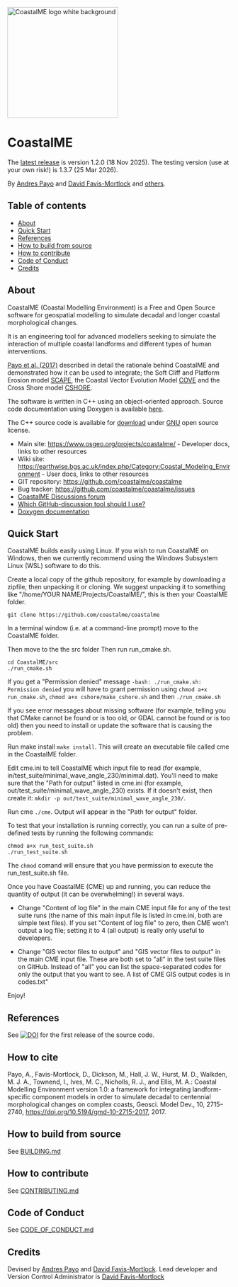 <p align="left">
  <img src="https://www.osgeo.org/wp-content/uploads/preview_CoastalME_logo_white_740x412_acf_cropped.png" alt="CoastalME logo white background" width="250">
</p>

# CoastalME
The [latest release](https://github.com/coastalme/coastalme/releases) is version 1.2.0 (18 Nov 2025).
The testing version (use at your own risk!) is 1.3.7 (25 Mar 2026).

By <a href="https://www.bgs.ac.uk/people/payo-garcia-andres/">Andres Payo</a> and <a href="https://en.wikipedia.org/wiki/David_Favis-Mortlock">David Favis-Mortlock</a> and [others](COMMITERS.md).

## Table of contents

- [About](#about)
- [Quick Start](#quick-start)
- [References](#references)
- [How to build from source](#how-to-build-from-source)
- [How to contribute](#how-to-contribute)
- [Code of Conduct](#code-of-conduct)
- [Credits](#credits)

## About
CoastalME (Coastal Modelling Environment) is a Free and Open Source software for geospatial modelling to simulate decadal and longer coastal morphological changes.

It is an engineering tool for advanced modellers seeking to simulate the interaction of multiple coastal landforms and different types of human interventions.

[Payo et al. (2017)](https://doi.org/10.5194/gmd-10-2715-2017) described in detail the rationale behind CoastalME and demonstrated how it can be used to integrate; the Soft Cliff and Platform Erosion model [SCAPE](http://www.bioone.org/doi/abs/10.2112/JCOASTRES-D-10-00099.1), the Coastal Vector Evolution Model [COVE](http://onlinelibrary.wiley.com/doi/10.1002/2015JF003704/full) and the Cross Shore model [CSHORE](http://ascelibrary.org/doi/10.1061/(ASCE)WW.1943-5460.0000347).

The software is written in C++ using an object-oriented approach. Source code documentation using Doxygen is available [here](https://coastalme.github.io/coastalme/).

The C++ source code is available for [download](https://github.com/coastalme/coastalme) under [GNU](https://github.com/coastalme/CoastalME/tree/master?tab=GPL-3.0-1-ov-file) open source license.

* Main site: https://www.osgeo.org/projects/coastalme/ - Developer docs, links to other resources
* Wiki site: https://earthwise.bgs.ac.uk/index.php/Category:Coastal_Modeling_Environment - User docs, links to other resources
* GIT repository: https://github.com/coastalme/coastalme
* Bug tracker: https://github.com/coastalme/coastalme/issues
* [CoastalME Discussions forum](https://github.com/coastalme/coastalme/discussions/)
* [Which GitHub-discussion tool should I use?](https://docs.github.com/en/get-started/using-github/communicating-on-github#which-discussion-tool-should-i-use)
* [Doxygen documentation](https://coastalme.github.io/coastalme/)

## Quick Start

CoastalME builds easily using Linux. If you wish to run CoastalME on Windows, then we currently recommend using the Windows Subsystem Linux (WSL) software to do this.

Create a local copy of the github repository, for example by downloading a zipfile, then unpacking it or cloning. We suggest unpacking it to something like "/home/YOUR NAME/Projects/CoastalME/", this is then your CoastalME folder.

```
git clone https://github.com/coastalme/coastalme
```

In a terminal window (i.e. at a command-line prompt) move to the CoastalME folder. 

Then move to the the src folder Then run run_cmake.sh. 
```
cd CoastalME/src
./run_cmake.sh
```
If you get a "Permission denied" message `-bash: ./run_cmake.sh: Permission denied` you will have to grant permission using `chmod a+x run_cmake.sh`, `chmod a+x cshore/make_cshore.sh` and then `./run_cmake.sh`

If you see error messages about missing software (for example, telling you that CMake cannot be found or is too old, or GDAL cannot be found or is too old) then you need to install or update the software that is causing the problem.

Run make install `make install`. This will create an executable file called cme in the CoastalME folder.

Edit cme.ini to tell CoastalME which input file to read (for example, in/test_suite/minimal_wave_angle_230/minimal.dat). You'll need to make sure that the "Path for output" listed in cme.ini (for example, out/test_suite/minimal_wave_angle_230) exists. If it doesn't exist, then create it: `mkdir -p out/test_suite/minimal_wave_angle_230/`.

Run cme `./cme`. Output will appear in the "Path for output" folder.

To test that your installation is running correctly, you can run a suite of pre-defined tests by running the following commands:

	chmod a+x run_test_suite.sh
	./run_test_suite.sh

The `chmod` comand will ensure that you have permission to execute the run_test_suite.sh file.

Once you have CoastalME (CME) up and running, you can reduce the quantity of output (it can be overwhelming!) in several ways. 

* Change "Content of log file" in the main CME input file for any of the test suite runs (the name of this main input file is listed in cme.ini, both are simple text files). If you set "Content of log file" to zero, then CME won't output a log file; setting it to 4 (all output) is really only useful to developers.

* Change "GIS vector files to output" and "GIS vector files to output" in the main CME input file. These are both set to "all" in the test suite files on GitHub. Instead of "all" you can list the space-separated codes for only the output that you want to see. A list of CME GIS output codes is in codes.txt"

Enjoy!

## References
  
  See <a href="https://doi.org/10.5281/zenodo.1418810"><img src="https://zenodo.org/badge/DOI/10.5281/zenodo.1418810.svg" alt="DOI"></a> for the first release of the source code.

## How to cite

Payo, A., Favis-Mortlock, D., Dickson, M., Hall, J. W., Hurst, M. D., Walkden, M. J. A., Townend, I., Ives, M. C., Nicholls, R. J., and Ellis, M. A.: Coastal Modelling Environment version 1.0: a framework for integrating landform-specific component models in order to simulate decadal to centennial morphological changes on complex coasts, Geosci. Model Dev., 10, 2715–2740, https://doi.org/10.5194/gmd-10-2715-2017, 2017.
	


## How to build from source

See [BUILDING.md](BUILDING.md)


## How to contribute

See [CONTRIBUTING.md](CONTRIBUTING.md)

## Code of Conduct

See [CODE_OF_CONDUCT.md](CODE_OF_CONDUCT.md)

## Credits

Devised by [Andres Payo](https://github.com/coastalme) and [David Favis-Mortlock](https://github.com/davefavismortlock/). Lead developer and Version Control Administrator is [David Favis-Mortlock](https://github.com/davefavismortlock/) 
